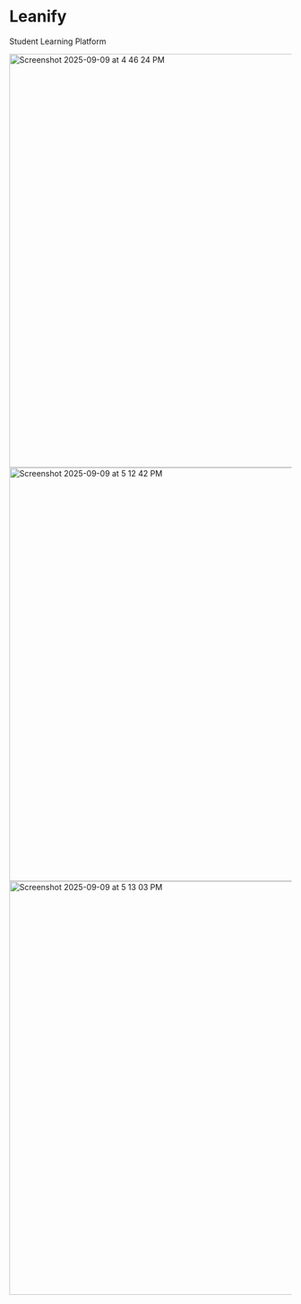 # Leanify

Student Learning Platform

<img width="1317" height="739" alt="Screenshot 2025-09-09 at 4 46 24 PM" src="https://github.com/user-attachments/assets/043495d4-6270-4d79-84b4-3530d1f8022c" />

<img width="986" height="739" alt="Screenshot 2025-09-09 at 5 12 42 PM" src="https://github.com/user-attachments/assets/ec77944d-e29d-4508-b617-b137df9a0089" />

<img width="995" height="739" alt="Screenshot 2025-09-09 at 5 13 03 PM" src="https://github.com/user-attachments/assets/8f338cc3-0429-4212-ab4e-3077506c392b" />
